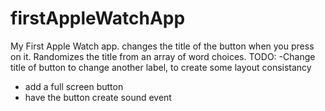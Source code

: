 # firstAppleWatchApp
My First Apple Watch app. 
changes the title of the button when you press on it. Randomizes the title from an array of word choices. 
TODO:
  -Change title of button to change another label, to create some layout consistancy
  - add a full screen button
  - have the button create sound event
  
